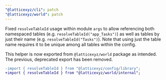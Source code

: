 ```yaml
---
"@latticexyz/cli": patch
"@latticexyz/world": patch
---
```


Fixed `resolveTableId` usage within module `args` to allow referencing both namespaced tables (e.g. `resolveTableId("app_Tasks")`) as well as tables by just their name (e.g. `resolveTableId("Tasks")`). Note that using just the table name requires it to be unique among all tables within the config.

This helper is now exported from `@latticexyz/world` package as intended. The previous, deprecated export has been removed.

```diff
-import { resolveTableId } from "@latticexyz/config/library";
+import { resolveTableId } from "@latticexyz/world/internal";
```
